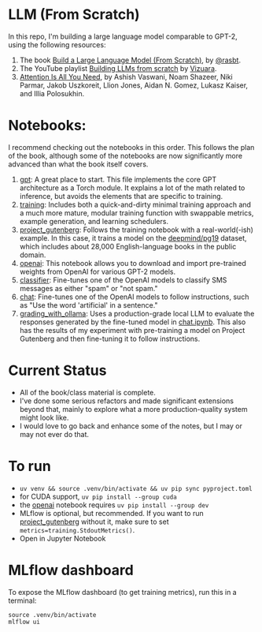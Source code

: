 # LLM (From Scratch)

In this repo, I'm building a large language model comparable to GPT-2, using the following resources:
1. The book [Build a Large Language Model (From Scratch)](https://www.manning.com/books/build-a-large-language-model-from-scratch), by [@rasbt](https://github.com/rasbt).
2. The YouTube playlist [Building LLMs from scratch](https://www.youtube.com/playlist?list=PLPTV0NXA_ZSgsLAr8YCgCwhPIJNNtexWu) by [Vizuara](https://www.youtube.com/@vizuara).
3. [Attention Is All You Need](https://arxiv.org/abs/1706.03762), by Ashish Vaswani, Noam Shazeer, Niki Parmar, Jakob Uszkoreit, Llion Jones, Aidan N. Gomez, Lukasz Kaiser, and Illia Polosukhin.

# Notebooks:

I recommend checking out the notebooks in this order. This follows the plan of the book, although some of the notebooks are now significantly more advanced than what the book itself covers.

1. [gpt](./gpt.ipynb): A great place to start. This file implements the core GPT architecture as a Torch module. It explains a lot of the math related to inference, but avoids the elements that are specific to training.
2. [training](./gpt.ipynb): Includes both a quick-and-dirty minimal training approach and a much more mature, modular training function with swappable metrics, example generation, and learning schedulers.
3. [project_gutenberg](./project_gutenberg.ipynb): Follows the training notebook with a real-world(-ish) example. In this case, it trains a model on the [deepmind/pg19](https://huggingface.co/datasets/deepmind/pg19) dataset, which includes about 28,000 English-language books in the public domain.
4. [openai](./openai.ipynb): This notebook allows you to download and import pre-trained weights from OpenAI for various GPT-2 models.
5. [classifier](./classifier.ipynb): Fine-tunes one of the OpenAI models to classify SMS messages as either "spam" or "not spam."
6. [chat](./chat.ipynb): Fine-tunes one of the OpenAI models to follow instructions, such as "Use the word 'artificial' in a sentence."
7. [grading_with_ollama](./grading_with_ollama.ipynb): Uses a production-grade local LLM to evaluate the responses generated by the fine-tuned model in [chat.ipynb](./chat.ipynb). This also has the results of my experiment with pre-training a model on Project Gutenberg and then fine-tuning it to follow instructions.

# Current Status

- All of the book/class material is complete.
- I've done some serious refactors and made significant extensions beyond that, mainly to explore what a more production-quality system might look like.
- I would love to go back and enhance some of the notes, but I may or may not ever do that.

# To run

- `uv venv && source .venv/bin/activate && uv pip sync pyproject.toml`
- for CUDA support, `uv pip install --group cuda`
- the [openai](./openai.ipynb) notebook requires `uv pip install --group dev`
- MLflow is optional, but recommended. If you want to run [project_gutenberg](./project_gutenberg.ipynb) without it, make sure to set `metrics=training.StdoutMetrics()`.
- Open in Jupyter Notebook

# MLflow dashboard

To expose the MLflow dashboard (to get training metrics), run this in a terminal:

```
source .venv/bin/activate
mlflow ui
```
